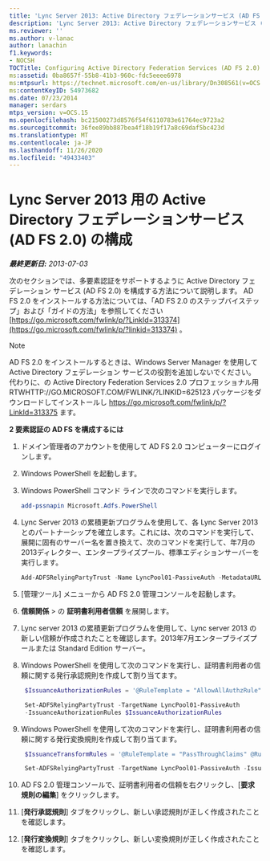 ```yaml
---
title: 'Lync Server 2013: Active Directory フェデレーションサービス (AD FS 2.0) の構成'
description: 'Lync Server 2013: Active Directory フェデレーションサービス (AD FS 2.0) を構成します。'
ms.reviewer: ''
ms.author: v-lanac
author: lanachin
f1.keywords:
- NOCSH
TOCTitle: Configuring Active Directory Federation Services (AD FS 2.0)
ms:assetid: 0ba8657f-55b8-41b3-960c-fdc5eeee6978
ms:mtpsurl: https://technet.microsoft.com/en-us/library/Dn308561(v=OCS.15)
ms:contentKeyID: 54973682
ms.date: 07/23/2014
manager: serdars
mtps_version: v=OCS.15
ms.openlocfilehash: bc21500273d8576f54f6110783e61764ec9723a2
ms.sourcegitcommit: 36fee89bb887bea4f18b19f17a8c69daf5bc423d
ms.translationtype: MT
ms.contentlocale: ja-JP
ms.lasthandoff: 11/26/2020
ms.locfileid: "49433403"
---
```

# <a name="configuring-active-directory-federation-services-ad-fs-20-for-lync-server-2013"></a>Lync Server 2013 用の Active Directory フェデレーションサービス (AD FS 2.0) の構成

<div data-xmlns="http://www.w3.org/1999/xhtml">

<div class="topic" data-xmlns="http://www.w3.org/1999/xhtml" data-msxsl="urn:schemas-microsoft-com:xslt" data-cs="https://msdn.microsoft.com/">

<div data-asp="https://msdn2.microsoft.com/asp">



</div>

<div id="mainSection">

<div id="mainBody">

<span> </span>

_**最終更新日:** 2013-07-03_

次のセクションでは、多要素認証をサポートするように Active Directory フェデレーション サービス (AD FS 2.0) を構成する方法について説明します。 AD FS 2.0 をインストールする方法については、「AD FS 2.0 のステップバイステップ」および「ガイドの方法」を参照してください [https://go.microsoft.com/fwlink/p/?LinkId=313374](https://go.microsoft.com/fwlink/p/?linkid=313374) 。

<div class="">


> [!NOTE]  
> AD FS 2.0 をインストールするときは、Windows Server Manager を使用して Active Directory フェデレーション サービスの役割を追加しないでください。 代わりに、の Active Directory Federation Services 2.0 プロフェッショナル用 RTWHTTP://GO.MICROSOFT.COM/FWLINK/?LINKID=625123 パッケージをダウンロードしてインストールし <A href="https://go.microsoft.com/fwlink/p/?linkid=313375">https://go.microsoft.com/fwlink/p/?LinkId=313375</A> ます。



</div>

<div>


**2 要素認証の AD FS を構成するには**

1.  ドメイン管理者のアカウントを使用して AD FS 2.0 コンピューターにログインします。

2.  Windows PowerShell を起動します。

3.  Windows PowerShell コマンド ラインで次のコマンドを実行します。
    ```powershell
    add-pssnapin Microsoft.Adfs.PowerShell
    ```
4.  Lync Server 2013 の累積更新プログラムを使用して、各 Lync Server 2013 とのパートナーシップを確立します。これには、次のコマンドを実行して、展開に固有のサーバー名を置き換えて、次のコマンドを実行して、年7月の2013ディレクター、エンタープライズプール、標準エディションサーバーを実行します。
    ```powershell
    Add-ADFSRelyingPartyTrust -Name LyncPool01-PassiveAuth -MetadataURL https://lyncpool01.contoso.com/passiveauth/federationmetadata/2007-06/federationmetadata.xml
     ```
5.  [管理ツール] メニューから AD FS 2.0 管理コンソールを起動します。

6.  **信頼関係** \> の **証明書利用者信頼** を展開します。

7.  Lync server 2013 の累積更新プログラムを使用して、Lync server 2013 の新しい信頼が作成されたことを確認します。2013年7月エンタープライズプールまたは Standard Edition サーバー。

8.  Windows PowerShell を使用して次のコマンドを実行し、証明書利用者の信頼に関する発行承認規則を作成して割り当てます。
    
       ```powershell
        $IssuanceAuthorizationRules = '@RuleTemplate = "AllowAllAuthzRule" => issue(Type = "http://schemas.microsoft.com/authorization/claims/permit", Value = "true");'
       ```
    
       ```powershell
        Set-ADFSRelyingPartyTrust -TargetName LyncPool01-PassiveAuth 
        -IssuanceAuthorizationRules $IssuanceAuthorizationRules
       ```

9.  Windows PowerShell を使用して次のコマンドを実行し、証明書利用者の信頼に関する発行変換規則を作成して割り当てます。
    
       ```powershell
        $IssuanceTransformRules = '@RuleTemplate = "PassThroughClaims" @RuleName = "Sid" c:[Type == "http://schemas.microsoft.com/ws/2008/06/identity/claims/primarysid"]=> issue(claim = c);'
       ```
    
       ```powershell
        Set-ADFSRelyingPartyTrust -TargetName LyncPool01-PassiveAuth -IssuanceTransformRules $IssuanceTransformRules
       ```

10. AD FS 2.0 管理コンソールで、証明書利用者の信頼を右クリックし、[**要求規則の編集**] をクリックします。

11. [**発行承認規則**] タブをクリックし、新しい承認規則が正しく作成されたことを確認します。

12. [**発行変換規則**] タブをクリックし、新しい変換規則が正しく作成されたことを確認します。

</div>

</div>

<span> </span>

</div>

</div>

</div>

